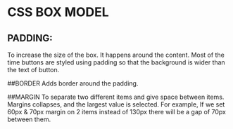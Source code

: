 # CSS BOX MODEL

## PADDING:
To increase the size of the box. It happens around the content. Most of the time buttons are styled using padding so that the background is wider than the text of button.

##BORDER
Adds border around the padding.

##MARGIN
To separate two different items and give space between items. Margins collapses, and the largest value is selected. For example, If we set 60px & 70px margin on 2 items instead of 130px there will be a gap of 70px between them.